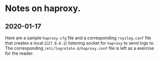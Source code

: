# Notes on haproxy.

## 2020-01-17

Here are a sample `haproxy.cfg` file and a corresponding `rsyslog.conf`
file that creates a local (`127.0.0.1`) listening socket for `haproxy`
to send logs to. The corresponding `/etc/logrotate.d/haproxy.conf` file
is left as a exercise for the reader.
